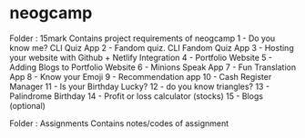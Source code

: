 # neogcamp
Folder : 15mark 
Contains project requirements of neogcamp
1 - Do you know me? CLI Quiz App
2 - Fandom quiz. CLI Fandom Quiz App
3 - Hosting your website with Github + Netlify Integration
4 - Portfolio Website
5 - Adding Blogs to Portfolio Website
6 - Minions Speak App
7 - Fun Translation App
8 - Know your Emoji
9 - Recommendation app
10 - Cash Register Manager
11 - Is your Birthday Lucky?
12 - do you know triangles?
13 - Palindrome Birthday
14 - Profit or loss calculator (stocks)
15 - Blogs (optional)

Folder : Assignments
Contains notes/codes of assignment



